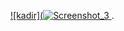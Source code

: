 [![kadir](![Screenshot_3](https://user-images.githubusercontent.com/101714396/173326170-02270518-beb2-4af7-af66-5efa5d05e7e3.jpg)
](http://kadirtepecik.epizy.com/index.html).


